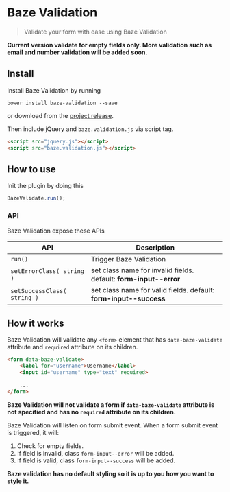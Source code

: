 # Baze Validation


> Validate your form with ease using Baze Validation

**Current version validate for empty fields only. More validation such as email and number validation will be added soon.**

## Install

Install Baze Validation by running
```
bower install baze-validation --save
```
or download from the [project release](https://github.com/ImBobby/Baze-Validation/releases). 

Then include jQuery and `baze.validation.js` via script tag.

```HTML
<script src="jquery.js"></script>
<script src="baze.validation.js"></script>
```

## How to use

Init the plugin by doing this

```Javascript
BazeValidate.run();
```

### API

Baze Validation expose these APIs

| API   | Description  |
|---|---|
| `run()`  | Trigger Baze Validation  |
| `setErrorClass( string )`  | set class name for invalid fields. default: **form-input--error**   |
| `setSuccessClass( string )`  | set class name for valid fields. default: **form-input--success**   |


## How it works

Baze Validation will validate any `<form>` element that has `data-baze-validate` attribute and `required` attribute on its children. 
```HTML
<form data-baze-validate>
    <label for="username">Username</label>
    <input id="username" type="text" required>
    
    ...
</form>
```

**Baze Validation will not validate a form if `data-baze-validate` attribute is not specified and has no `required` attribute on its children.**

Baze Validation will listen on form submit event. When a form submit event is triggered, it will:


1. Check for empty fields.
2. If field is invalid, class `form-input--error` will be added.
3. If field is valid, class `form-input--success` will be added.

**Baze validation has no default styling so it is up to you how you want to style it.**